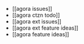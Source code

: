 - [[agora issues]]
- [[agora ctzn todo]]
- [[agora ext issues]]
- [[agora ext feature ideas]]
- [[agora feature ideas]]



